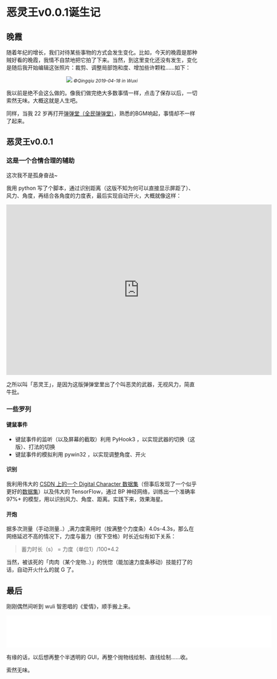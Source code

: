 # 恶灵王v0.0.1诞生记

## 晚霞

随着年纪的增长，我们对待某些事物的方式会发生变化。比如，今天的晚霞是那种贼好看的晚霞，我情不自禁地把它拍了下来。当然，到这里变化还没有发生，变化是随后我开始编辑这张照片：裁剪、调整局部饱和度、增加些许颗粒……如下：

<div style="text-align:center;font-size:12px;"><img src="https://taoqingqiu.github.io/images/%E6%99%9A%E9%9C%9E%E4%B8%80%E7%9E%ACD.jpg">
<i>&copy;Qingqiu 2019-04-18 in Wuxi</i>
</div>

我以前是绝不会这么做的。像我们做完绝大多数事情一样，点击了保存以后，一切索然无味。大概这就是人生吧。

同样，当我 22 岁再打开[弹弹堂（全民弹弹堂）](https://qqgame.qq.com/app/gamedetail_10554.shtml)，熟悉的BGM响起，事情却不一样了起来。

## 恶灵王v0.0.1

### 这是一个合情合理的辅助

这次我不是孤身奋战~

我用 python 写了个脚本，通过识别距离（这版不知为何可以直接显示屏距了）、风力、角度，再结合各角度的力度表，最后实现自动开火，大概就像这样：

<div style="text-align:center;">
    <iframe 
    width="700" 
    height="450" 
    src="https://v.qq.com/x/page/b08621jlmfi.html"
    frameborder="0" 
    allowfullscreen>
    </iframe>
</div>

之所以叫「恶灵王」，是因为这版弹弹堂里出了个叫恶灵的武器，无视风力，简直牛批。

### 一些罗列

#### 键鼠事件

*  键鼠事件的监听（以及屏幕的截取）利用 PyHook3 ，以实现武器的切换（这版）、打法的切换
*  键鼠事件的模拟利用 pywin32 ，以实现调整角度、开火

#### 识别

我利用伟大的 [CSDN 上的一个 Digital Character 数据集](https://download.csdn.net/download/qq_34654240/10673771)（但事后发现了一个似乎更好的[数据集](https://download.csdn.net/download/pku_coder/10892198)）以及伟大的 TensorFlow，通过 BP 神经网络，训练出一个准确率 97%+ 的模型，用以识别风力、角度、距离。实践下来，效果海星。

#### 开炮

据多次测量（手动测量..）,满力度需用时（按满整个力度条）4.0s-4.3s，那么在网络延迟不高的情况下，力度与蓄力（按下空格）时长近似有如下关系：

> 蓄力时长（s） = 力度（单位1）/100*4.2

当然，被该死的「肉肉（某个宠物..）」的恍惚（能加速力度条移动）技能打了的话，自动开火什么的就 G 了。

## 最后

刚刚偶然间听到 wuli 智恩唱的《爱情》，顺手搬上来。

<div align=center><iframe frameborder="no" border="0" marginwidth="0" marginheight="0" width=700 height=86 src="//music.163.com/outchain/player?type=2&id=399552413&auto=1&height=66"></iframe></div>

有缘的话，以后想再整个半透明的 GUI，再整个抛物线绘制、直线绘制……收。

索然无味。
